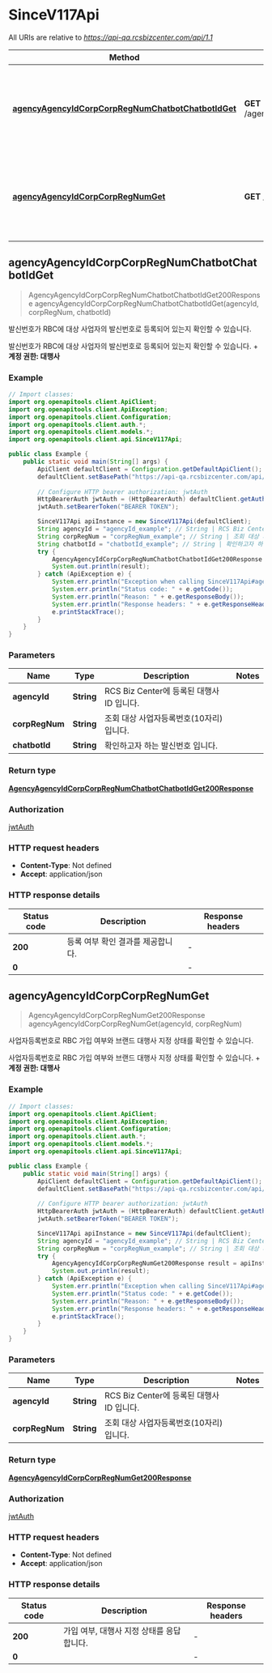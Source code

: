# SinceV117Api

All URIs are relative to *https://api-qa.rcsbizcenter.com/api/1.1*

| Method | HTTP request | Description |
|------------- | ------------- | -------------|
| [**agencyAgencyIdCorpCorpRegNumChatbotChatbotIdGet**](SinceV117Api.md#agencyAgencyIdCorpCorpRegNumChatbotChatbotIdGet) | **GET** /agency/{agencyId}/corp/{corpRegNum}/chatbot/{chatbotId} | 발신번호가 RBC에 대상 사업자의 발신번호로 등록되어 있는지 확인할 수 있습니다.  |
| [**agencyAgencyIdCorpCorpRegNumGet**](SinceV117Api.md#agencyAgencyIdCorpCorpRegNumGet) | **GET** /agency/{agencyId}/corp/{corpRegNum} | 사업자등록번호로 RBC 가입 여부와 브랜드 대행사 지정 상태를 확인할 수 있습니다.  |



## agencyAgencyIdCorpCorpRegNumChatbotChatbotIdGet

> AgencyAgencyIdCorpCorpRegNumChatbotChatbotIdGet200Response agencyAgencyIdCorpCorpRegNumChatbotChatbotIdGet(agencyId, corpRegNum, chatbotId)

발신번호가 RBC에 대상 사업자의 발신번호로 등록되어 있는지 확인할 수 있습니다. 

발신번호가 RBC에 대상 사업자의 발신번호로 등록되어 있는지 확인할 수 있습니다.    + **계정 권한: 대행사**   

### Example

```java
// Import classes:
import org.openapitools.client.ApiClient;
import org.openapitools.client.ApiException;
import org.openapitools.client.Configuration;
import org.openapitools.client.auth.*;
import org.openapitools.client.models.*;
import org.openapitools.client.api.SinceV117Api;

public class Example {
    public static void main(String[] args) {
        ApiClient defaultClient = Configuration.getDefaultApiClient();
        defaultClient.setBasePath("https://api-qa.rcsbizcenter.com/api/1.1");
        
        // Configure HTTP bearer authorization: jwtAuth
        HttpBearerAuth jwtAuth = (HttpBearerAuth) defaultClient.getAuthentication("jwtAuth");
        jwtAuth.setBearerToken("BEARER TOKEN");

        SinceV117Api apiInstance = new SinceV117Api(defaultClient);
        String agencyId = "agencyId_example"; // String | RCS Biz Center에 등록된 대행사 ID 입니다.
        String corpRegNum = "corpRegNum_example"; // String | 조회 대상 사업자등록번호(10자리) 입니다.
        String chatbotId = "chatbotId_example"; // String | 확인하고자 하는 발신번호 입니다.
        try {
            AgencyAgencyIdCorpCorpRegNumChatbotChatbotIdGet200Response result = apiInstance.agencyAgencyIdCorpCorpRegNumChatbotChatbotIdGet(agencyId, corpRegNum, chatbotId);
            System.out.println(result);
        } catch (ApiException e) {
            System.err.println("Exception when calling SinceV117Api#agencyAgencyIdCorpCorpRegNumChatbotChatbotIdGet");
            System.err.println("Status code: " + e.getCode());
            System.err.println("Reason: " + e.getResponseBody());
            System.err.println("Response headers: " + e.getResponseHeaders());
            e.printStackTrace();
        }
    }
}
```

### Parameters


| Name | Type | Description  | Notes |
|------------- | ------------- | ------------- | -------------|
| **agencyId** | **String**| RCS Biz Center에 등록된 대행사 ID 입니다. | |
| **corpRegNum** | **String**| 조회 대상 사업자등록번호(10자리) 입니다. | |
| **chatbotId** | **String**| 확인하고자 하는 발신번호 입니다. | |

### Return type

[**AgencyAgencyIdCorpCorpRegNumChatbotChatbotIdGet200Response**](AgencyAgencyIdCorpCorpRegNumChatbotChatbotIdGet200Response.md)

### Authorization

[jwtAuth](../README.md#jwtAuth)

### HTTP request headers

- **Content-Type**: Not defined
- **Accept**: application/json


### HTTP response details
| Status code | Description | Response headers |
|-------------|-------------|------------------|
| **200** | 등록 여부 확인 결과를 제공합니다.    |  -  |
| **0** |  |  -  |


## agencyAgencyIdCorpCorpRegNumGet

> AgencyAgencyIdCorpCorpRegNumGet200Response agencyAgencyIdCorpCorpRegNumGet(agencyId, corpRegNum)

사업자등록번호로 RBC 가입 여부와 브랜드 대행사 지정 상태를 확인할 수 있습니다. 

사업자등록번호로 RBC 가입 여부와 브랜드 대행사 지정 상태를 확인할 수 있습니다.      + **계정 권한: 대행사**   

### Example

```java
// Import classes:
import org.openapitools.client.ApiClient;
import org.openapitools.client.ApiException;
import org.openapitools.client.Configuration;
import org.openapitools.client.auth.*;
import org.openapitools.client.models.*;
import org.openapitools.client.api.SinceV117Api;

public class Example {
    public static void main(String[] args) {
        ApiClient defaultClient = Configuration.getDefaultApiClient();
        defaultClient.setBasePath("https://api-qa.rcsbizcenter.com/api/1.1");
        
        // Configure HTTP bearer authorization: jwtAuth
        HttpBearerAuth jwtAuth = (HttpBearerAuth) defaultClient.getAuthentication("jwtAuth");
        jwtAuth.setBearerToken("BEARER TOKEN");

        SinceV117Api apiInstance = new SinceV117Api(defaultClient);
        String agencyId = "agencyId_example"; // String | RCS Biz Center에 등록된 대행사 ID 입니다.
        String corpRegNum = "corpRegNum_example"; // String | 조회 대상 사업자등록번호(10자리) 입니다.
        try {
            AgencyAgencyIdCorpCorpRegNumGet200Response result = apiInstance.agencyAgencyIdCorpCorpRegNumGet(agencyId, corpRegNum);
            System.out.println(result);
        } catch (ApiException e) {
            System.err.println("Exception when calling SinceV117Api#agencyAgencyIdCorpCorpRegNumGet");
            System.err.println("Status code: " + e.getCode());
            System.err.println("Reason: " + e.getResponseBody());
            System.err.println("Response headers: " + e.getResponseHeaders());
            e.printStackTrace();
        }
    }
}
```

### Parameters


| Name | Type | Description  | Notes |
|------------- | ------------- | ------------- | -------------|
| **agencyId** | **String**| RCS Biz Center에 등록된 대행사 ID 입니다. | |
| **corpRegNum** | **String**| 조회 대상 사업자등록번호(10자리) 입니다. | |

### Return type

[**AgencyAgencyIdCorpCorpRegNumGet200Response**](AgencyAgencyIdCorpCorpRegNumGet200Response.md)

### Authorization

[jwtAuth](../README.md#jwtAuth)

### HTTP request headers

- **Content-Type**: Not defined
- **Accept**: application/json


### HTTP response details
| Status code | Description | Response headers |
|-------------|-------------|------------------|
| **200** | 가입 여부, 대행사 지정 상태를 응답합니다.    |  -  |
| **0** |  |  -  |

